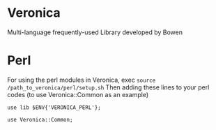 # Veronica
Multi-language frequently-used Library developed by Bowen

# Perl
For using the perl modules in Veronica, exec `source /path_to_veronica/perl/setup.sh`
Then adding these lines to your perl codes (to use Veronica::Common as an example)

`use lib $ENV{'VERONICA_PERL'};`

`use Veronica::Common;`
